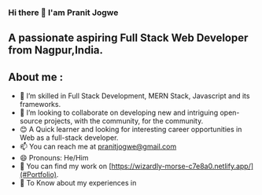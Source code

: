 ### Hi there 👋 I'am Pranit Jogwe
## A passionate aspiring Full Stack Web Developer from Nagpur,India.

## About me :
- 🌱 I’m skilled in Full Stack Development, MERN Stack, Javascript and its frameworks.
- 👯 I’m looking to collaborate on developing new and intriguing open-source projects, with the community, for the community.
- 😊 A Quick learner and looking for interesting career opportunities in Web as a full-stack developer.
- 📫 You can reach me at pranitjogwe@gmail.com
- 😄 Pronouns: He/Him
- 💬 You can find my work on [https://wizardly-morse-c7e8a0.netlify.app/](#Portfolio).
- 📄 To Know about my experiences in [](#-Resume)
